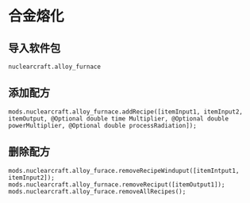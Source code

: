 # 合金熔化

## 导入软件包
`nuclearcraft.alloy_furnace`

## 添加配方
```zenscript
mods.nuclearcraft.alloy_furnace.addRecipe([itemInput1, itemInput2, itemOutput, @Optional double time Multiplier, @Optional double powerMultiplier, @Optional double processRadiation]);
```

## 删除配方
```zenscript
mods.nuclearcraft.alloy_furace.removeRecipeWinduput([itemIntput1, itemInput2]);
mods.nuclearcraft.alloy_furnace.removeReciput([itemOutput1]);
mods.nuclearcraft.alloy_furace.removeAllRecipes();
```